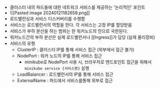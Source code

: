 - 클러스터 내의 파드들에 대한 네트워크 서비스를 제공하는 '논리적인' 포인트
- ![[Pasted image 20240121182658.png]]
- 로드밸런싱과 서비스 디스커버리를 수행함
- 서비스는 로드밸런서의 역할을 한다. 각 서비스는 고정 IP를 할당받음
- 서비스가 부하 분산을 하는 범위는 한 워커노드의 안으로 국한된다.
- 워커노드간의 부하 분산은 실제 로드밸런서나 [[Ingress]]가 담당 (실제 물리장비)
- 서비스의 유형
	- ClusterIP : 클러스터 IP를 통해 서비스 접근 (외부에서 접근 불가)
	- NodePort : 워커 노드의 IP를 통해 서비스 접근
		- minikube로 NodePort 사용 시, 브라우저로 엔드포인트 접근을 위해서 `minikube service {서비스명}` 실행
	- LoadBalancer : 로드밸런서의 IP를 통해 서비스 접근
	- ExternalName : 파드에서 서비스를통해 외부로 접근